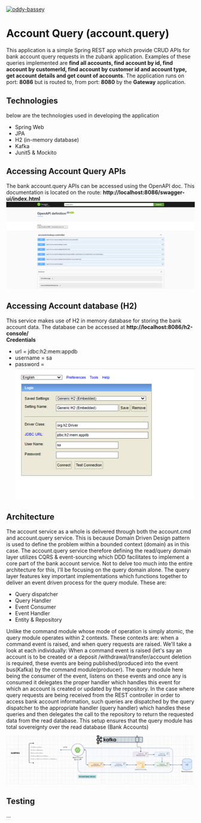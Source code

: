 [![oddy-bassey](https://circleci.com/gh/oddy-bassey/account.query.svg?style=svg)](https://circleci.com/gh/oddy-bassey/account.query)

# Account Query (account.query)
This application is a simple Spring REST app which provide CRUD APIs for bank account query requests in the zubank application.
Examples of these queries implemented are **find all accounts, find account by id, find account by customerId, find account by customer id
and account type, get account details and get count of accounts**.
The application runs on port: **8086** but is routed to, from port: **8080** by the **Gateway** application.

Technologies
-
below are the technologies used in developing the application
* Spring Web
* JPA
* H2 (in-memory database)
* Kafka
* Junit5 & Mockito

Accessing Account Query APIs
-
The bank account.query APIs can be accessed using the OpenAPI doc. This documentation is located on the route: **http://localhost:8086/swagger-ui/index.html** <br>
![alt text](https://github.com/oddy-bassey/account.query/blob/main/src/main/resources/screen_shots/acc_qry_doc.PNG?raw=true)

Accessing Account database (H2)
-
This service makes use of H2 in memory database for storing the bank account data. The database can be accessed at **http://localhost:8086/h2-console/** <br>
**Credentials**
* url = jdbc:h2:mem:appdb
* username = sa
* password =
  <br>
![alt text](https://github.com/oddy-bassey/account.query/blob/main/src/main/resources/screen_shots/qry_db.PNG?raw=true)

Architecture
-
The account service as a whole is delivered through both the account.cmd and account.query service. This is because Domain
Driven Design pattern is used to define the problem within a bounded context (domain) as in this case. The account.query service therefore
defining the read/query domain layer utilizes CQRS & event-sourcing which DDD facilitates to implement a core part of the bank account service.
Not to delve too much into the entire architecture for this, I'll be focusing on the query domain alone. The query layer features
key important implementations which functions together to deliver an event driven process for the query module. These are:
* Query dispatcher
* Query Handler
* Event Consumer
* Event Handler
* Entity & Repository <br>

Unlike the command module whose mode of operation is simply atomic, the query module operates within 2 contexts. These contexts are: when a command event is 
raised, and when query requests are raised. We'll take a look at each individually: When a command event is raised (let's say an account is to be created or a deposit
/withdrawal/transfer/account deletion is required, these events are being published/produced into the event bus(Kafka) by the command module(producer). 
The query module here being the consumer of the event, listens on these events and once any is consumed it delegates the proper handler which handles
this event for which an account is created or updated by the repository. In the case where query requests are being received from the REST controller in order
to access bank account information, such queries are dispatched by the query dispatcher to the appropriate handler (query handler) which handles these queries and then
delegates the call to the repository to return the requested data from the read database. This setup ensures that the query module has total sovereignty over the read database
(Bank Accounts)<br>

![alt text](https://github.com/oddy-bassey/account.query/blob/main/src/main/resources/screen_shots/acc_qry_arch.PNG?raw=true)

Testing
-
...